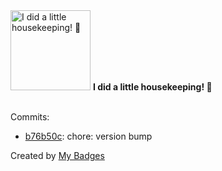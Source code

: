 <img src="https://my-badges.github.io/my-badges/chore-commit.png" alt="I did a little housekeeping! 🧹" title="I did a little housekeeping! 🧹" width="128">
<strong>I did a little housekeeping! 🧹</strong>
<br><br>

Commits:

- <a href="https://github.com/RRZE-Webteam/FAU-Studium/commit/b76b50ca46f037e7ce4af8a671d9b0bbb04f8efe">b76b50c</a>: chore: version bump


Created by <a href="https://github.com/my-badges/my-badges">My Badges</a>